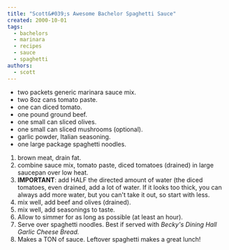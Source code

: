 ```yaml
---
title: "Scott&#039;s Awesome Bachelor Spaghetti Sauce"
created: 2000-10-01
tags: 
  - bachelors
  - marinara
  - recipes
  - sauce
  - spaghetti
authors: 
  - scott
---
```


- two packets generic marinara sauce mix.
- two 8oz cans tomato paste.
- one can diced tomato.
- one pound ground beef.
- one small can sliced olives.
- one small can sliced mushrooms (optional).
- garlic powder, Italian seasoning.
- one large package spaghetti noodles.

1. brown meat, drain fat.
2. combine sauce mix, tomato paste, diced tomatoes (drained) in large saucepan over low heat.
3. **IMPORTANT**: add HALF the directed amount of water (the diced tomatoes, even drained, add a lot of water. If it looks too thick, you can always add more water, but you can't take it out, so start with less.
4. mix well, add beef and olives (drained).
5. mix well, add seasonings to taste.
6. Allow to simmer for as long as possible (at least an hour).
7. Serve over spaghetti noodles. Best if served with _Becky's Dining Hall Garlic Cheese Bread._
8. Makes a TON of sauce. Leftover spaghetti makes a great lunch!
